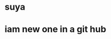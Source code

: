 # suya
<html>
  <head><title>git hub</title></head>
  <body>
    <h1>iam new one in a git hub</h1>
  </body>
</html>
